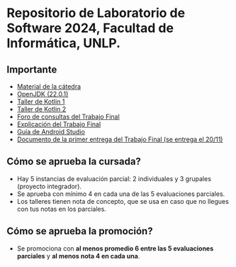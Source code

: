 # Repositorio de Laboratorio de Software 2024, Facultad de Informática, UNLP.

## Importante

-   [Material de la cátedra](https://catedras.linti.unlp.edu.ar/course/view.php?id=1247)
-   [OpenJDK (22.0.1)](https://jdk.java.net/archive/)
-   [Taller de Kotlin 1](https://sites.google.com/view/clauq/home)
-   [Taller de Kotlin 2](https://sites.google.com/view/kotlin-taller2/inicio)
-   [Foro de consultas del Trabajo Final](https://catedras.linti.unlp.edu.ar/mod/forum/view.php?id=41535)
-   [Explicación del Trabajo Final](https://catedras.linti.unlp.edu.ar/mod/bigbluebuttonbn/bbb_view.php?action=play&bn=2278&rid=2762&rtype=presentation)
-   [Guía de Android Studio](https://developer.android.com/studio/intro/user-interface)
-   [Documento de la primer entrega del Trabajo Final (se entrega el 20/11)](https://docs.google.com/document/d/1uVHsTiH5lBUAUU04WKiBFcSvmoaquO5ohfS7ePV_-58/edit?tab=t.0#heading=h.r3hcyqbgnzdb)

## Cómo se aprueba la cursada?

-   Hay 5 instancias de evaluación parcial: 2 individuales y 3 grupales (proyecto integrador).
-   Se aprueba con mínimo 4 en cada una de las 5 evaluaciones parciales.
-   Los talleres tienen nota de concepto, que se usa en caso que no llegues con tus notas en los parciales.

## Cómo se aprueba la promoción?

-   Se promociona con **al menos promedio 6 entre las 5 evaluaciones parciales** y **al menos nota 4 en cada una**.
